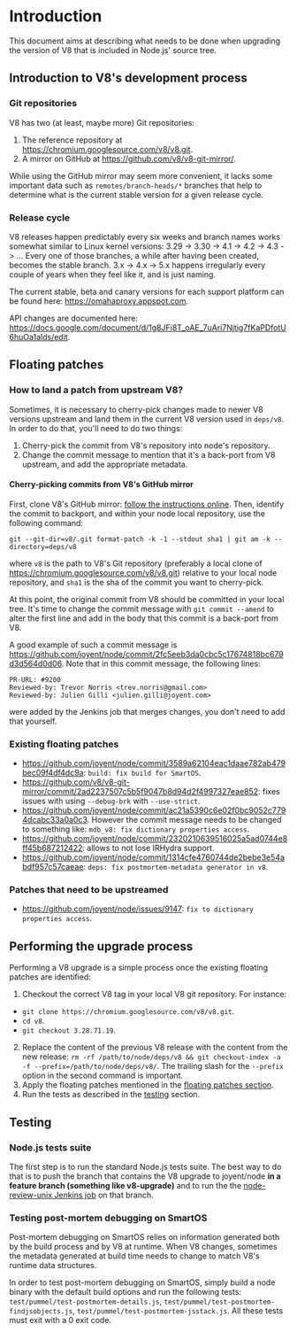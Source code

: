 # Introduction

This document aims at describing what needs to be done when upgrading the version of V8 that is included in Node.js' source tree.

## Introduction to V8's development process

### Git repositories

V8 has two (at least, maybe more) Git repositories:

1. The reference repository at https://chromium.googlesource.com/v8/v8.git.
2. A mirror on GitHub at https://github.com/v8/v8-git-mirror/.

While using the GitHub mirror may seem more convenient, it lacks some important data such as `remotes/branch-heads/*` branches that help to determine what is the current stable version for a given release cycle.

### Release cycle

V8 releases happen predictably every six weeks and branch names works somewhat similar to Linux kernel versions:
3.29 -> 3.30 -> 4.1 -> 4.2 -> 4.3 -> ... Every one of those branches, a while after having been created, becomes the stable branch.
3.x -> 4.x -> 5.x happens irregularly every couple of years when they feel like it, and is just naming.

The current stable, beta and canary versions for each support platform can be found here: https://omahaproxy.appspot.com.

API changes are documented here: https://docs.google.com/document/d/1g8JFi8T_oAE_7uAri7Njtig7fKaPDfotU6huOa1alds/edit.

## Floating patches

### How to land a patch from upstream V8?

Sometimes, it is necessary to cherry-pick changes made to newer V8 versions upstream and land them in the current V8 version used in `deps/v8`. In order to do that, you'll need to do two things:

1. Cherry-pick the commit from V8's repository into node's repository.
2. Change the commit message to mention that it's a back-port from V8 upstream, and add the appropriate metadata.

#### Cherry-picking commits from V8's GitHub mirror

First, clone V8's GitHub mirror: [follow the instructions online](https://chromium.googlesource.com/v8/v8.git).
Then, identify the commit to backport, and within your node local repository, use the following command:
```
git --git-dir=v8/.git format-patch -k -1 --stdout sha1 | git am -k --directory=deps/v8
```
where `v8` is the path to V8's Git repository (preferably a local clone of https://chromium.googlesource.com/v8/v8.git) relative to your local node repository, and `sha1` is the sha of the commit you want to cherry-pick.

At this point, the original commit from V8 should be committed in your local tree. It's time to change the commit message with `git commit --amend` to alter the first line and add in the body that this commit is a back-port from V8.

A good example of such a commit message is https://github.com/joyent/node/commit/2fc5eeb3da0cbc5c17674818bc679d3d564d0d06. Note that in this commit message, the following lines:
```
PR-URL: #9200
Reviewed-by: Trevor Norris <trev.norris@gmail.com>
Reviewed-by: Julien Gilli <julien.gilli@joyent.com>
```
were added by the Jenkins job that merges changes, you don't need to add that yourself.

### Existing floating patches
* https://github.com/joyent/node/commit/3589a62104eac1daae782ab479bec09f4df4dc9a: `build: fix build for SmartOS`.
* https://github.com/v8/v8-git-mirror/commit/2ad2237507c5b5f9047b8d94d2f4997327eae852: fixes issues with using `--debug-brk` with `--use-strict`.
* https://github.com/joyent/node/commit/ac21a5390c6e02f0bc9052c7794dcabc33a0a0c3. However the commit message needs to be changed to something like: `mdb_v8: fix dictionary properties access`.
* https://github.com/joyent/node/commit/2320210639516025a5ad0744e8ff45b687212422: allows to not lose IRHydra support.
* https://github.com/joyent/node/commit/1314cfe4760744de2bebe3e54abdf957c57caeae: `deps: fix postmortem-metadata generator in v8`.

### Patches that need to be upstreamed

* https://github.com/joyent/node/issues/9147: `fix to dictionary properties access`.

## Performing the upgrade process

Performing a V8 upgrade is a simple process once the existing floating patches are identified:

1. Checkout the correct V8 tag in your local V8 git repository. For instance:
  * `git clone https://chromium.googlesource.com/v8/v8.git`.
  * `cd v8`.
  * `git checkout 3.28.71.19`.
2. Replace the content of the previous V8 release with the content from the new release: `rm -rf /path/to/node/deps/v8 && git checkout-index -a -f --prefix=/path/to/node/deps/v8/`. The trailing slash for the `--prefix` option in the second command is important.
3. Apply the floating patches mentioned in the [floating patches section](#floating-patches).
4. Run the tests as described in the [testing](#testing) section.

## Testing

### Node.js tests suite

The first step is to run the standard Node.js tests suite. The best way to do that is to push the branch that contains the V8 upgrade to joyent/node __in a feature branch (something like v8-upgrade)__ and to run the the [node-review-unix Jenkins job](jenkins.nodejs.org/job/node-review-unix) on that branch.

### Testing post-mortem debugging on SmartOS

Post-mortem debugging on SmartOS relies on information generated both by the build process and by V8 at runtime. When V8 changes, sometimes the metadata generated at build time needs to change to match V8's runtime data structures.

In order to test post-mortem debugging on SmartOS, simply build a node binary with the default build options and run the following tests: `test/pummel/test-postmortem-details.js`, `test/pummel/test-postmortem-findjsobjects.js`, `test/pummel/test-postmortem-jsstack.js`. All these tests must exit with a 0 exit code.